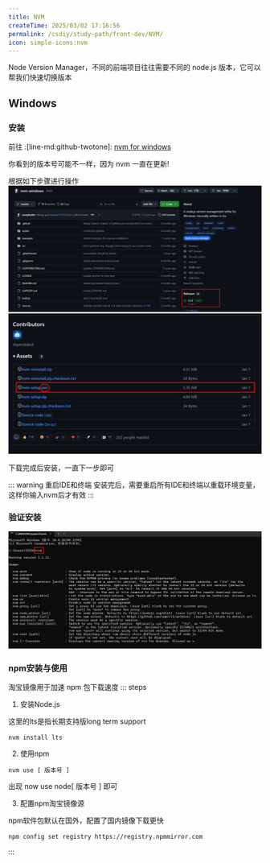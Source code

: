 ```yaml
---
title: NVM
createTime: 2025/03/02 17:16:56
permalink: /csdiy/study-path/front-dev/NVM/
icon: simple-icons:nvm
---
```


Node Version Manager，不同的前端项目往往需要不同的 node.js 版本，它可以帮我们快速切换版本

## Windows
### 安装
前往 :[line-md:github-twotone]: [nvm for windows](https://github.com/coreybutler/nvm-windows)

你看到的版本号可能不一样，因为 nvm 一直在更新!

根据如下步骤进行操作
![img_3.png](..%2F..%2F..%2F..%2F.vuepress%2Fpublic%2Fsrc%2Fimg_3.png)
![img_2.png](..%2F..%2F..%2F..%2F.vuepress%2Fpublic%2Fsrc%2Fimg_2.png)

下载完成后安装，一直下一步即可

::: warning 重启IDE和终端
安装完后，需要重启所有IDE和终端以重载环境变量，这样你输入nvm后才有效
:::

### 验证安装
![img_4.png](..%2F..%2F..%2F..%2F.vuepress%2Fpublic%2Fsrc%2Fimg_4.png)

### npm安装与使用
淘宝镜像用于加速 npm 包下载速度
::: steps

1. 安装Node.js

这里的lts是指长期支持版long term support

```shell
nvm install lts
```

2. 使用npm
```shell
nvm use [ 版本号 ]
```

出现 now use node[ 版本号 ] 即可

3. 配置npm淘宝镜像源

npm软件包默认在国外，配置了国内镜像下载更快

```shell
npm config set registry https://registry.npmmirror.com
```


:::

